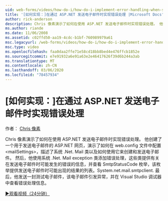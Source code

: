 ```yaml
---
uid: web-forms/videos/how-do-i/how-do-i-implement-error-handling-when-sending-email-with-aspnet
title: '[如何实现：]在通过 ASP.NET 发送电子邮件时实现错误处理 |Microsoft Docs'
author: rick-anderson
description: Chris 像素演示了如何在使用 ASP.NET 发送电子邮件时实现错误处理。 他创建了一个用于发送电子邮件的 ASP.NET 网页，演示了如何配置 & lt 。
ms.author: riande
ms.date: 11/06/2008
ms.assetid: c02ffd50-aa19-4cdc-b1bf-760989979a61
msc.legacyurl: /web-forms/videos/how-do-i/how-do-i-implement-error-handling-when-sending-email-with-aspnet
msc.type: video
ms.openlocfilehash: faa0daa2ffe71e58cd18bb8bed4e476ffcb1852e
ms.sourcegitcommit: e7e91932a6e91a63e2e46417626f39d6b244a3ab
ms.translationtype: MT
ms.contentlocale: zh-CN
ms.lasthandoff: 03/06/2020
ms.locfileid: "78457934"
---
```

# <a name="how-do-i-implement-error-handling-when-sending-email-with-aspnet"></a>[如何实现：]在通过 ASP.NET 发送电子邮件时实现错误处理

作者： [Chris 像素](https://twitter.com/chrispels)

Chris 像素演示了如何在使用 ASP.NET 发送电子邮件时实现错误处理。 他创建了一个用于发送电子邮件的 ASP.NET 网页，演示了如何在 web.config 文件中配置 &lt;mailSettings&gt;，描述了系统 .Net. Mail 类以及如何使用它来创建和发送电子邮件。 然后，他使用系统 .Net. Mail exception 类添加错误处理，这些类提供有关在发送电子邮件时可能发生的错误的信息，并查看 SmtpStatusCode 枚举，该枚举提供发送电子邮件时可能出现的结果的列表。System.net.mail.smtpclient. 最后，他发送一封测试电子邮件，该电子邮件引发异常，并在 Visual Studio 调试器中查看错误处理信息。

[&#9654;观看视频（24分钟）](https://channel9.msdn.com/Blogs/ASP-NET-Site-Videos/how-do-i-implement-error-handling-when-sending-email-with-aspnet)

